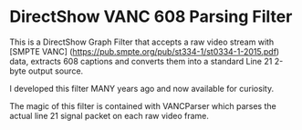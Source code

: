 # DirectShow VANC 608 Parsing Filter

This is a DirectShow Graph Filter that accepts a raw video stream with [SMPTE VANC] (https://pub.smpte.org/pub/st334-1/st0334-1-2015.pdf) data, extracts 608 captions and converts them into a standard Line 21 2-byte output source. 

I developed this filter MANY years ago and now available for curiosity. 

The magic of this filter is contained with VANCParser which parses the actual line 21 signal packet on each raw video frame.  

